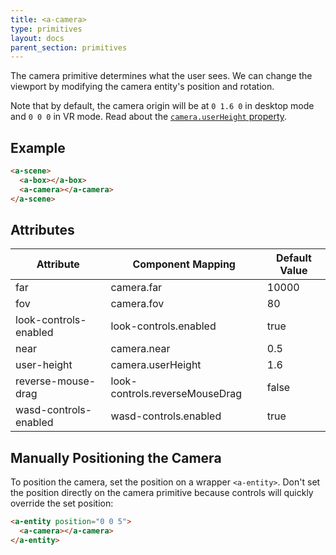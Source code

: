 ```yaml
---
title: <a-camera>
type: primitives
layout: docs
parent_section: primitives
---
```


The camera primitive determines what the user sees. We can change the viewport
by modifying the camera entity's position and rotation.

[userheight]: ../components/camera.md#vr-behavior

Note that by default, the camera origin will be at `0 1.6 0` in desktop mode
and `0 0 0` in VR mode. Read about the [`camera.userHeight` property][userheight].

## Example

```html
<a-scene>
  <a-box></a-box>
  <a-camera></a-camera>
</a-scene>
```

## Attributes

| Attribute             | Component Mapping              | Default Value |
|-----------------------|--------------------------------|---------------|
| far                   | camera.far                     | 10000         |
| fov                   | camera.fov                     | 80            |
| look-controls-enabled | look-controls.enabled          | true          |
| near                  | camera.near                    | 0.5           |
| user-height           | camera.userHeight              | 1.6           |
| reverse-mouse-drag    | look-controls.reverseMouseDrag | false         |
| wasd-controls-enabled | wasd-controls.enabled          | true          |

## Manually Positioning the Camera

To position the camera, set the position on a wrapper `<a-entity>`. Don't set
the position directly on the camera primitive because controls will quickly
override the set position:

```html
<a-entity position="0 0 5">
  <a-camera></a-camera>
</a-entity>
```
